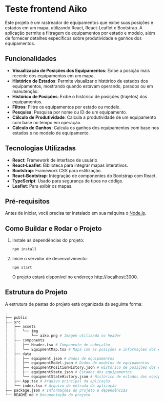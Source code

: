 # Teste frontend Aiko

Este projeto é um rastreador de equipamentos que exibe suas posições e estados em um mapa, utilizando React, React-Leaflet e Bootstrap. A aplicação permite a filtragem de equipamentos por estado e modelo, além de fornecer detalhes específicos sobre produtividade e ganhos dos equipamentos. 

## Funcionalidades

- **Visualização de Posições dos Equipamentos**: Exibe a posição mais recente dos equipamentos em um mapa.
- **Histórico de Estados**: Permite visualizar o histórico de estados dos equipamentos, mostrando quando estavam operando, parados ou em manutenção.
- **Histórico de Posições**: Exibe o histórico de posições (trajetos) dos equipamentos.
- **Filtros**: Filtre os equipamentos por estado ou modelo.
- **Pesquisa**: Pesquisa por nome ou ID de um equipamento.
- **Cálculo de Produtividade**: Calcula a produtividade de um equipamento com base no tempo em operação.
- **Cálculo de Ganhos**: Calcula os ganhos dos equipamentos com base nos estados e no modelo de equipamento.

## Tecnologias Utilizadas

- **React**: Framework de interface de usuário.
- **React-Leaflet**: Biblioteca para integrar mapas interativos.
- **Bootstrap**: Framework CSS para estilização.
- **React-Bootstrap**: Integração de componentes do Bootstrap com React.
- **TypeScript**: Usado para segurança de tipos no código.
- **Leaflet**: Para exibir os mapas.

## Pré-requisitos

Antes de iniciar, você precisa ter instalado em sua máquina o [Node.js](https://nodejs.org/en/).

## Como Buildar e Rodar o Projeto

1. Instale as dependências do projeto:
    ```bash
    npm install
    ```

2. Inicie o servidor de desenvolvimento:
    ```bash
    npm start
    ```

    O projeto estará disponível no endereço [http://localhost:3000](http://localhost:3000).

## Estrutura do Projeto

A estrutura de pastas do projeto está organizada da seguinte forma:

```bash
.
├── public
├── src
│   ├── assets
│   │   └── img
│   │       └── aiko.png # Imagem utilizada no header
│   ├── components
│   │   ├── Header.tsx # Componente de cabeçalho
│   │   └── EquipmentMap.tsx # Mapa com as posições e informações dos equipamentos
│   ├── data
│   │   ├── equipment.json # Dados de equipamentos
│   │   ├── equipmentModel.json # Dados de modelos de equipamentos
│   │   ├── equipmentPositionHistory.json # Histórico de posições dos equipamentos
│   │   ├── equipmentState.json # Estados dos equipamentos
│   │   └── equipmentStateHistory.json # Histórico de estados dos equipamentos
│   ├── App.tsx # Arquivo principal da aplicação
│   └── index.tsx # Arquivo de entrada da aplicação
├── package.json # Informações do projeto e dependências
└── README.md # Documentação do projeto
